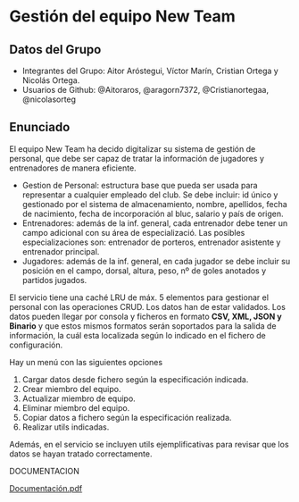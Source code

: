 # Gestión del equipo New Team
## Datos del Grupo
- Integrantes del Grupo: Aitor Aróstegui, Víctor Marín, Cristian Ortega y Nicolás Ortega.
- Usuarios de Github: @Aitoraros, @aragorn7372, @Cristianortegaa, @nicolasorteg


## Enunciado
El equipo New Team ha decido digitalizar su sistema de gestión de personal, que debe ser capaz de tratar la información de jugadores y entrenadores de manera eficiente.
* Gestion de Personal: estructura base que pueda ser usada para representar a cualquier empleado del club. Se debe incluir: id único y gestionado por el sistema de almacenamiento, nombre, apellidos, fecha de nacimiento, fecha de incorporación al bluc, salario y país de origen.
* Entrenadores: además de la inf. general, cada entrenador debe tener un campo adicional con su área de especializació. Las posibles especializaciones son: entrenador de porteros, entrenador asistente y entrenador principal.
* Jugadores: además de la inf. general, en cada jugador se debe incluir su posición en el campo, dorsal, altura, peso, nº de goles anotados y partidos jugados.

El servicio tiene una caché LRU de máx. 5 elementos para gestionar el personal con las operaciones CRUD. Los datos han de estar validados. Los datos pueden llegar por consola y ficheros en formato **CSV, XML, JSON y Binario** y que estos mismos formatos serán soportados para la salida de información, la cuál esta localizada según lo indicado en el fichero de configuración.

Hay un menú con las siguientes opciones
1. Cargar datos desde fichero según la especificación indicada.
2. Crear miembro del equipo.
3. Actualizar miembro de equipo.
4. Eliminar miembro del equipo.
5. Copiar datos a fichero según la especificación realizada.
6. Realizar utils indicadas.

Además, en el servicio se incluyen utils ejemplificativas para revisar que los datos se hayan tratado correctamente.

DOCUMENTACION

[Documentación.pdf](https://github.com/user-attachments/files/19163569/Documentacion.pdf)




